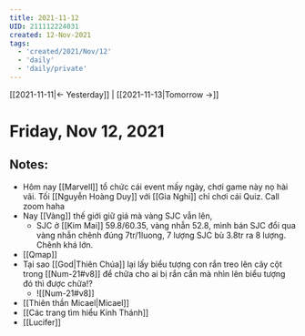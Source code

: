 ```yaml
---
title: 2021-11-12
UID: 211112224031
created: 12-Nov-2021
tags:
  - 'created/2021/Nov/12'
  - 'daily'
  - 'daily/private'
---
```

[[2021-11-11|<- Yesterday]] | [[2021-11-13|Tomorrow ->]]
# Friday, Nov 12, 2021

## Notes:
- Hôm nay [[Marvell]] tổ chức cái event mấy ngày, chơi game này nọ hài vãi. Tối [[Nguyễn Hoàng Duy]] với [[Gia Nghi]] chỉ chơi cái Quiz. Call zoom haha
- Nay [[Vàng]] thế giới giữ giá mà vàng SJC vẫn lên, 
	- SJC ở [[Kim Mai]] 59.8/60.35, vàng nhẫn 52.8, mình bán SJC đổi qua vàng nhẫn chênh đúng 7tr/1luong, 7 lượng SJC bù 3.8tr ra 8 lượng. Chênh khá lớn.
- [[Qmap]]
- Tại sao [[God|Thiên Chúa]] lại lấy biểu tượng con rắn treo lên cây cột trong [[Num-21#v8]] để chữa cho ai bị rắn cắn mà nhìn lên biểu tượng đó thì được chữa!?
	- ![[Num-21#v8]]
- [[Thiên thần Micael|Micael]]
- [[Các trang tìm hiểu Kinh Thánh]]
- [[Lucifer]]

